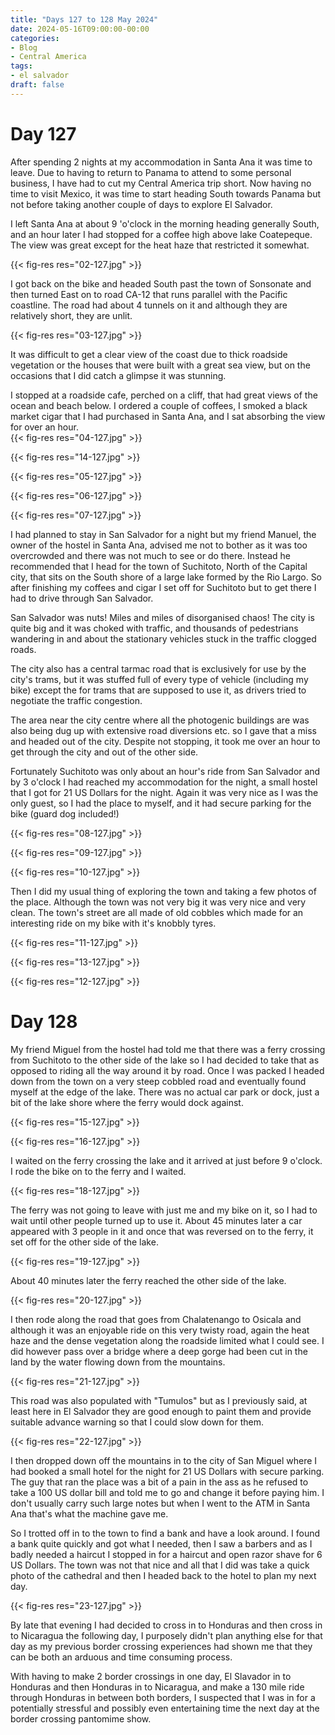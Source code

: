 ```yaml
---
title: "Days 127 to 128 May 2024"
date: 2024-05-16T09:00:00-00:00
categories:
- Blog
- Central America
tags:
- el salvador
draft: false
---
```


# Day 127

After spending 2 nights at my accommodation in Santa Ana it was time to leave. Due to having to return to Panama to attend to some personal business, I have had to cut my Central America trip short. Now having no time to visit Mexico, it was time to start heading South towards Panama but not before taking another couple of days to explore El Salvador.

I left Santa Ana at about 9 'o'clock in the morning heading generally South, and an hour later I had stopped for a coffee high above lake Coatepeque. The view was great except for the heat haze that restricted it somewhat.

{{< fig-res res="02-127.jpg" >}}

<!--more-->

I got back on the bike and headed South past the town of Sonsonate and then turned East on to road CA-12 that runs parallel with the Pacific coastline. The road had about 4 tunnels on it and although they are relatively short, they are unlit.

{{< fig-res res="03-127.jpg" >}}

It was difficult to get a clear view of the coast due to thick roadside vegetation or the houses that were built with a great sea view, but on the occasions that I did catch a glimpse it was stunning. 

I stopped at a roadside cafe, perched on a cliff, that had great views of the ocean and beach below. I ordered a couple of coffees, I smoked a black market cigar that I had purchased in Santa Ana, and I sat absorbing the view for over an hour.
\
{{< fig-res res="04-127.jpg" >}}

{{< fig-res res="14-127.jpg" >}}

{{< fig-res res="05-127.jpg" >}}

{{< fig-res res="06-127.jpg" >}}

{{< fig-res res="07-127.jpg" >}}

I had planned to stay in San Salvador for a night but my friend Manuel, the owner of the hostel in Santa Ana, advised me not to bother as it was too overcrowded and there was not much to see or do there. Instead he recommended that I head for the town of Suchitoto, North of the Capital city, that sits on the South shore of a large lake formed by the Rio Largo. So after finishing my coffees and cigar I set off for Suchitoto but to get there I had to drive through San Salvador. 

San Salvador was nuts! Miles and miles of disorganised chaos! The city is quite big and it was choked with traffic, and thousands of pedestrians wandering in and about the stationary vehicles stuck in the traffic clogged roads. 

The city also has a central tarmac road that is exclusively for use by the city's trams, but it was stuffed full of every type of vehicle (including my bike) except the for trams that are supposed to use it, as drivers tried to negotiate the traffic congestion. 

The area near the city centre where all the photogenic buildings are was also being dug up with extensive road diversions etc. so I gave that a miss and headed out of the city. Despite not stopping, it took me over an hour to get through the city and out of the other side. 

Fortunately Suchitoto was only about an hour's ride from San Salvador and by 3 o'clock I had reached my accommodation for the night, a small hostel that I got for 21 US Dollars for the night. Again it was very nice as I was the only guest, so I had the place to myself, and it had secure parking for the bike (guard dog included!)


{{< fig-res res="08-127.jpg" >}}

{{< fig-res res="09-127.jpg" >}}

{{< fig-res res="10-127.jpg" >}}

Then I did my usual thing of exploring the town and taking a few photos of the place. Although the town was not very big it was very nice and very clean. The town's street are all made of old cobbles which made for an interesting ride on my bike with it's knobbly tyres.

{{< fig-res res="11-127.jpg" >}}

{{< fig-res res="13-127.jpg" >}}

{{< fig-res res="12-127.jpg" >}}

# Day 128

My friend Miguel from the hostel had told me that there was a ferry crossing from Suchitoto to the other side of the lake so I had decided to take that as opposed to riding all the way around it by road. Once I was packed I headed down from the town on a very steep cobbled road and eventually found myself at the edge of the lake. There was no actual car park or dock, just a bit of the lake shore where the ferry would dock against.

{{< fig-res res="15-127.jpg" >}}

{{< fig-res res="16-127.jpg" >}}

I waited on the ferry crossing the lake and it arrived at just before 9 o'clock. I rode the bike on to the ferry and I waited. 

{{< fig-res res="18-127.jpg" >}}

The ferry was not going to leave with just me and my bike on it, so I had to wait until other people turned up to use it. About 45 minutes later a car appeared with 3 people in it and once that was reversed on to the ferry, it set off for the other side of the lake. 

{{< fig-res res="19-127.jpg" >}}

About 40 minutes later the ferry reached the other side of the lake.

{{< fig-res res="20-127.jpg" >}}

I then rode along the road that goes from Chalatenango to Osicala and although it was an enjoyable ride on this very twisty road, again the heat haze and the dense vegetation along the roadside limited what I could see. I did however pass over a bridge where a deep gorge had been cut in the land by the water flowing down from the mountains.

{{< fig-res res="21-127.jpg" >}}

This road was also populated with "Tumulos" but as I previously said, at least here in El Salvador they are good enough to paint them and provide suitable advance warning so that I could slow down for them.

{{< fig-res res="22-127.jpg" >}}

I then dropped down off the mountains in to the city of San Miguel where I had booked a small hotel for the night for 21 US Dollars with secure parking. The guy that ran the place was a bit of a pain in the ass as he refused to take a 100 US dollar bill and told me to go and change it before paying him. I don't usually carry such large notes but when I went to the ATM in Santa Ana that's what the machine gave me.

So I trotted off in to the town to find a bank and have a look around. I found a bank quite quickly and got what I needed, then I saw a barbers and as I badly needed a haircut I stopped in for a haircut and open razor shave for 6 US Dollars. The town was not that nice and all that I did was take a quick photo of the cathedral and then I headed back to the hotel to plan my next day.

{{< fig-res res="23-127.jpg" >}}

By late that evening I had decided to cross in to Honduras and then cross in to Nicaragua the following day, I purposely didn't plan anything else for that day as my previous border crossing experiences had shown me that they can be both an arduous and time consuming process. 

With having to make 2 border crossings in one day, El Slavador in to Honduras and then Honduras in to Nicaragua, and make a 130 mile ride through Honduras in between both borders, I suspected that I was in for a potentially stressful and possibly even entertaining time the next day at the border crossing pantomime show.